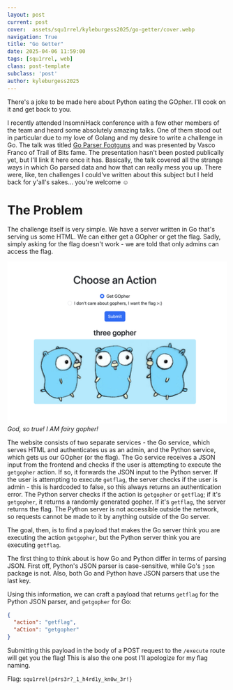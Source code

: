 ```yaml
---
layout: post
current: post
cover:  assets/squ1rrel/kyleburgess2025/go-getter/cover.webp
navigation: True
title: "Go Getter"
date: 2025-04-06 11:59:00
tags: [squ1rrel, web]
class: post-template
subclass: 'post'
author: kyleburgess2025
---
```


There's a joke to be made here about Python eating the GOpher. I'll cook on it and get back to you.

I recently attended InsomniHack conference with a few other members of the team and heard some absolutely amazing talks. One of them stood out in particular due to my love of Golang and my desire to write a challenge in Go. The talk was titled [Go Parser Footguns](https://insomnihack.ch/talks/go-parser-footguns/) and was presented by Vasco Franco of Trail of Bits fame. The presentation hasn't been posted publically yet, but I'll link it here once it has. Basically, the talk covered all the strange ways in which Go parsed data and how that can really mess you up. There were, like, ten challenges I could've written about this subject but I held back for y'all's sakes... you're welcome ☺️

# The Problem

The challenge itself is very simple. We have a server written in Go that's serving us some HTML. We can either get a GOpher or get the flag. Sadly, simply asking for the flag doesn't work - we are told that only admins can access the flag. 

![image of home page](/assets/squ1rrel/kyleburgess2025/go-getter/gopher.png)
*God, so true! I AM fairy gopher!*

The website consists of two separate services - the Go service, which serves HTML and authenticates us as an admin, and the Python service, which gets us our GOpher (or the flag). The Go service receives a JSON input from the frontend and checks if the user is attempting to execute the `getgopher` action. If so, it forwards the JSON input to the Python server. If the user is attempting to execute `getflag`, the server checks if the user is admin - this is hardcoded to false, so this always returns an authentication error. The Python server checks if the action is `getgopher` or `getflag`; if it's `getgopher`, it returns a randomly generated gopher. If it's `getflag`, the server returns the flag. The Python server is not accessible outside the network, so requests cannot be made to it by anything outside of the Go server.

The goal, then, is to find a payload that makes the Go server think you are executing the action `getgopher`, but the Python server think you are executing `getflag`. 

The first thing to think about is how Go and Python differ in terms of parsing JSON. First off, Python's JSON parser is case-sensitive, while Go's `json` package is not. Also, both Go and Python have JSON parsers that use the last key. 

Using this information, we can craft a payload that returns `getflag` for the Python JSON parser, and `getgopher` for Go:

```json
{
  "action": "getflag",
  "aCtion": "getgopher"
}
```

Submitting this payload in the body of a POST request to the `/execute` route will get you the flag! This is also the one post I'll apologize for my flag naming.

Flag: `squ1rrel{p4rs3r?_1_h4rd1y_kn0w_3r!}`
